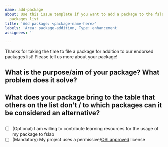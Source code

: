 ```yaml
---
name: add-package
about: Use this issue template if you want to add a package to the fslab endorsed
  packages list
title: 'Add package: <package-name-here>'
labels: 'Area: package-addition, Type: enhancement'
assignees: ''

---
```


Thanks for taking the time to file a package for addition to our endorsed packages list! Please tell us more about your package!

## What is the purpose/aim of your package? What problem does it solve?

## What does your package bring to the table that others on the list don't / to which packages can it be considered an alternative?

## 

- [ ] (Optional) I am willing to contribute learning resources for the usage of my package to fslab
- [ ] (Mandatory) My project uses a permissive/[OSI approved](https://opensource.org/licenses) license

